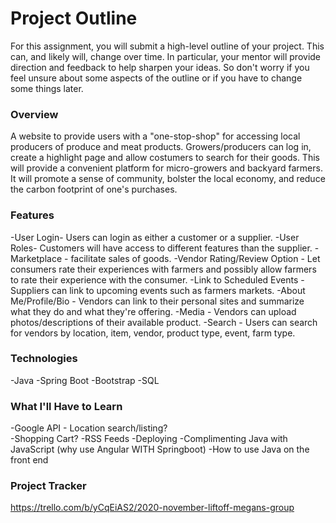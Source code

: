 # Project Outline
For this assignment, you will submit a high-level outline of your project. This can, and likely will, change over time. In particular, your mentor will provide direction and feedback to help sharpen your ideas. So don't worry if you feel unsure about some aspects of the outline or if you have to change some things later.

### Overview
A website to provide users with a "one-stop-shop" for accessing local producers of produce and meat products. Growers/producers can log in, create a highlight page and allow costumers to search for their goods. This will provide a convenient platform for micro-growers and backyard farmers. It will promote a sense of community, bolster the local economy, and reduce the carbon footprint of one's purchases.

### Features

-User Login- Users can login as either a customer or a supplier.
-User Roles- Customers will have access to different features than the supplier.
-Marketplace - facilitate sales of goods. 
-Vendor Rating/Review Option - Let consumers rate their experiences with farmers and possibly allow farmers to rate their experience with the consumer. 
-Link to Scheduled Events - Suppliers can link to upcoming events such as farmers markets. 
-About Me/Profile/Bio - Vendors can link to their personal sites and summarize what they do and what they're offering. 
-Media - Vendors can upload photos/descriptions of their available product. 
-Search - Users can search for vendors by location, item, vendor, product type, event, farm type.

### Technologies
-Java
-Spring Boot
-Bootstrap
-SQL

### What I'll Have to Learn
-Google API - Location search/listing? \
-Shopping Cart? -RSS Feeds -Deploying -Complimenting Java with JavaScript (why use Angular WITH Springboot) 
-How to use Java on the front end

### Project Tracker
https://trello.com/b/yCqEiAS2/2020-november-liftoff-megans-group

